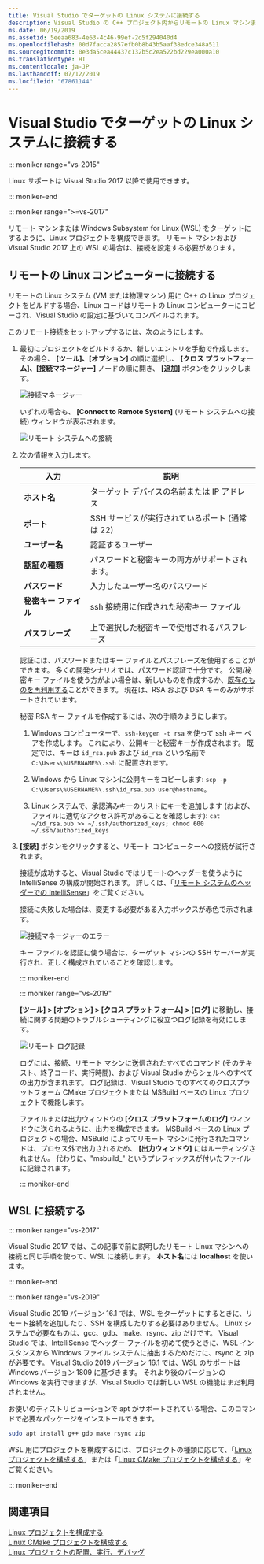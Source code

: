```yaml
---
title: Visual Studio でターゲットの Linux システムに接続する
description: Visual Studio の C++ プロジェクト内からリモートの Linux マシンまたは WSL に接続する方法です。
ms.date: 06/19/2019
ms.assetid: 5eeaa683-4e63-4c46-99ef-2d5f294040d4
ms.openlocfilehash: 00d7facca2857efb0b8b43b5aaf38edce348a511
ms.sourcegitcommit: 0e3da5cea44437c132b5c2ea522bd229ea000a10
ms.translationtype: HT
ms.contentlocale: ja-JP
ms.lasthandoff: 07/12/2019
ms.locfileid: "67861144"
---
```

# <a name="connect-to-your-target-linux-system-in-visual-studio"></a>Visual Studio でターゲットの Linux システムに接続する

::: moniker range="vs-2015"

Linux サポートは Visual Studio 2017 以降で使用できます。

::: moniker-end

::: moniker range=">=vs-2017"

リモート マシンまたは Windows Subsystem for Linux (WSL) をターゲットにするように、Linux プロジェクトを構成できます。 リモート マシンおよび Visual Studio 2017 上の WSL の場合は、接続を設定する必要があります。 

## <a name="connect-to-a-remote-linux-computer"></a>リモートの Linux コンピューターに接続する

リモートの Linux システム (VM または物理マシン) 用に C++ の Linux プロジェクトをビルドする場合、Linux コードはリモートの Linux コンピューターにコピーされ、Visual Studio の設定に基づいてコンパイルされます。

このリモート接続をセットアップするには、次のようにします。

1. 最初にプロジェクトをビルドするか、新しいエントリを手動で作成します。その場合、 **[ツール]、[オプション]** の順に選択し、 **[クロス プラットフォーム]、[接続マネージャー]** ノードの順に開き、 **[追加]** ボタンをクリックします。

   ![接続マネージャー](media/settings_connectionmanager.png)

   いずれの場合も、 **[Connect to Remote System]** (リモート システムへの接続) ウィンドウが表示されます。

   ![リモート システムへの接続](media/connect.png)

1. 次の情報を入力します。

   | 入力 | 説明
   | ----- | ---
   | **ホスト名**           | ターゲット デバイスの名前または IP アドレス
   | **ポート**                | SSH サービスが実行されているポート (通常は 22)
   | **ユーザー名**           | 認証するユーザー
   | **認証の種類** | パスワードと秘密キーの両方がサポートされます。
   | **パスワード**            | 入力したユーザー名のパスワード
   | **秘密キー ファイル**    | ssh 接続用に作成された秘密キー ファイル
   | **パスフレーズ**          | 上で選択した秘密キーで使用されるパスフレーズ

   認証には、パスワードまたはキー ファイルとパスフレーズを使用することができます。 多くの開発シナリオでは、パスワード認証で十分です。 公開/秘密キー ファイルを使う方がよい場合は、新しいものを作成するか、[既存のものを再利用する](https://security.stackexchange.com/questions/10203/reusing-private-public-keys)ことができます。 現在は、RSA および DSA キーのみがサポートされています。 
   
   秘密 RSA キー ファイルを作成するには、次の手順のようにします。

    1. Windows コンピューターで、`ssh-keygen -t rsa` を使って ssh キー ペアを作成します。 これにより、公開キーと秘密キーが作成されます。 既定では、キーは `id_rsa.pub` および `id_rsa` という名前で `C:\Users\%USERNAME%\.ssh` に配置されます。

    1. Windows から Linux マシンに公開キーをコピーします: `scp -p C:\Users\%USERNAME%\.ssh\id_rsa.pub user@hostname`。

    1. Linux システムで、承認済みキーのリストにキーを追加します (および、ファイルに適切なアクセス許可があることを確認します): `cat ~/id_rsa.pub >> ~/.ssh/authorized_keys; chmod 600 ~/.ssh/authorized_keys`

1. **[接続]** ボタンをクリックすると、リモート コンピューターへの接続が試行されます。 

   接続が成功すると、Visual Studio ではリモートのヘッダーを使うように IntelliSense の構成が開始されます。 詳しくは、「[リモート システムのヘッダーでの IntelliSense](configure-a-linux-project.md#remote_intellisense)」をご覧ください。

   接続に失敗した場合は、変更する必要がある入力ボックスが赤色で示されます。

   ![接続マネージャーのエラー](media/settings_connectionmanagererror.png)

   キー ファイルを認証に使う場合は、ターゲット マシンの SSH サーバーが実行され、正しく構成されていることを確認します。

   ::: moniker-end

   ::: moniker range="vs-2019"

   **[ツール] > [オプション] > [クロス プラットフォーム] > [ログ]** に移動し、接続に関する問題のトラブルシューティングに役立つログ記録を有効にします。

   ![リモート ログ記録](media/remote-logging-vs2019.png)

   ログには、接続、リモート マシンに送信されたすべてのコマンド (そのテキスト、終了コード、実行時間)、および Visual Studio からシェルへのすべての出力が含まれます。 ログ記録は、Visual Studio でのすべてのクロスプラットフォーム CMake プロジェクトまたは MSBuild ベースの Linux プロジェクトで機能します。

   ファイルまたは出力ウィンドウの **[クロス プラットフォームのログ]** ウィンドウに送られるように、出力を構成できます。 MSBuild ベースの Linux プロジェクトの場合、MSBuild によってリモート マシンに発行されたコマンドは、プロセス外で出力されるため、 **[出力ウィンドウ]** にはルーティングされません。 代わりに、"msbuild_" というプレフィックスが付いたファイルに記録されます。

   ::: moniker-end

## <a name="connect-to-wsl"></a>WSL に接続する

::: moniker range="vs-2017"

Visual Studio 2017 では、この記事で前に説明したリモート Linux マシンへの接続と同じ手順を使って、WSL に接続します。 **ホスト名**には **localhost** を使います。

::: moniker-end

::: moniker range="vs-2019"

Visual Studio 2019 バージョン 16.1 では、WSL をターゲットにするときに、リモート接続を追加したり、SSH を構成したりする必要はありません。 Linux システムで必要なものは、gcc、gdb、make、rsync、zip だけです。 Visual Studio では、IntelliSense でヘッダー ファイルを初めて使うときに、WSL インスタンスから Windows ファイル システムに抽出するためだけに、rsync と zip が必要です。 Visual Studio 2019 バージョン 16.1 では、WSL のサポートは Windows バージョン 1809 に基づきます。 それより後のバージョンの Windows を実行できますが、Visual Studio では新しい WSL の機能はまだ利用されません。

お使いのディストリビューションで apt がサポートされている場合、このコマンドで必要なパッケージをインストールできます。

```bash
sudo apt install g++ gdb make rsync zip
```

WSL 用にプロジェクトを構成するには、プロジェクトの種類に応じて、「[Linux プロジェクトを構成する](configure-a-linux-project.md)」または「[Linux CMake プロジェクトを構成する](cmake-linux-project.md)」をご覧ください。

::: moniker-end

## <a name="see-also"></a>関連項目

[Linux プロジェクトを構成する](configure-a-linux-project.md)<br />
[Linux CMake プロジェクトを構成する](cmake-linux-project.md)<br />
[Linux プロジェクトの配置、実行、デバッグ](deploy-run-and-debug-your-linux-project.md)<br />




